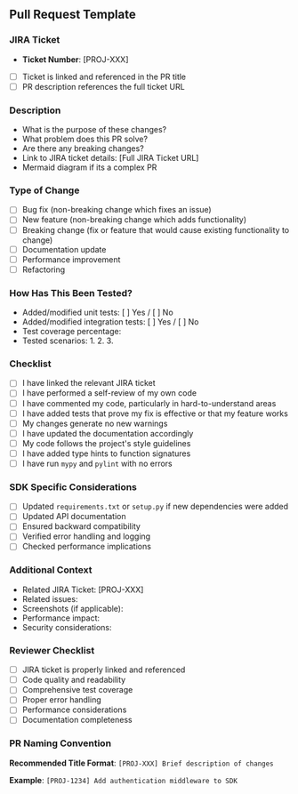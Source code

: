 ## Pull Request Template

### JIRA Ticket
<!-- MANDATORY: Link to associated JIRA ticket -->
- **Ticket Number**: [PROJ-XXX]
- [ ] Ticket is linked and referenced in the PR title
- [ ] PR description references the full ticket URL

### Description
<!-- Provide a clear and concise description of the changes in this PR -->
- What is the purpose of these changes?
- What problem does this PR solve?
- Are there any breaking changes?
- Link to JIRA ticket details: [Full JIRA Ticket URL]
- Mermaid diagram if its a complex PR

### Type of Change
<!-- Mark [x] the appropriate option -->
- [ ] Bug fix (non-breaking change which fixes an issue)
- [ ] New feature (non-breaking change which adds functionality)
- [ ] Breaking change (fix or feature that would cause existing functionality to change)
- [ ] Documentation update
- [ ] Performance improvement
- [ ] Refactoring

### How Has This Been Tested?
<!-- Describe the tests you've added/modified to verify your changes -->
- Added/modified unit tests: [ ] Yes / [ ] No
- Added/modified integration tests: [ ] Yes / [ ] No
- Test coverage percentage: 
- Tested scenarios:
  1. 
  2. 
  3. 

### Checklist
<!-- Confirm that your code meets the following requirements -->
- [ ] I have linked the relevant JIRA ticket
- [ ] I have performed a self-review of my own code
- [ ] I have commented my code, particularly in hard-to-understand areas
- [ ] I have added tests that prove my fix is effective or that my feature works
- [ ] My changes generate no new warnings
- [ ] I have updated the documentation accordingly
- [ ] My code follows the project's style guidelines
- [ ] I have added type hints to function signatures
- [ ] I have run `mypy` and `pylint` with no errors

### SDK Specific Considerations
<!-- SDK-specific checks and documentation -->
- [ ] Updated `requirements.txt` or `setup.py` if new dependencies were added
- [ ] Updated API documentation
- [ ] Ensured backward compatibility
- [ ] Verified error handling and logging
- [ ] Checked performance implications

### Additional Context
<!-- Add any other context about the PR here -->
- Related JIRA Ticket: [PROJ-XXX]
- Related issues: 
- Screenshots (if applicable):
- Performance impact:
- Security considerations:

### Reviewer Checklist
<!-- For reviewers to check -->
- [ ] JIRA ticket is properly linked and referenced
- [ ] Code quality and readability
- [ ] Comprehensive test coverage
- [ ] Proper error handling
- [ ] Performance considerations
- [ ] Documentation completeness

### PR Naming Convention
<!-- Recommended PR title format -->
**Recommended Title Format**: 
`[PROJ-XXX] Brief description of changes`

**Example**: 
`[PROJ-1234] Add authentication middleware to SDK`

